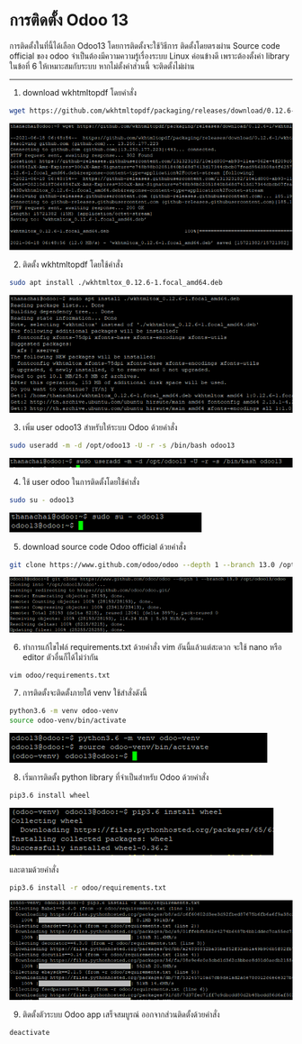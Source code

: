 # การติดตั้ง Odoo 13
การติดตั้งในที่นี้ได้เลือก Odoo13 โดยการติดตั้งจะใช้วิธีการ ติดตั้งโดยตรงผ่าน Source code official ของ odoo จำเป็นต้องมีความความรู้เรื่องระบบ Linux ค่อนข้างดี เพราะต้องตั้งค่า library ในข้อที่ 6 ให้เหมาะสมกับระบบ หากไม่ตั้งค่าส่วนนี้ จะติดตั้งไม่ผ่าน

---
1. download wkhtmltopdf โดยคำสั่ง
  ```sh
  wget https://github.com/wkhtmltopdf/packaging/releases/download/0.12.6-1/wkhtmltox_0.12.6-1.focal_amd64.deb
  ```
![รูปภาพการทำคำสั่ง](image/1.png)

2. ติดตั้ง wkhtmltopdf โดยใช้คำสั่ง
  ```sh
  sudo apt install ./wkhtmltox_0.12.6-1.focal_amd64.deb
  ```
  ![รูปภาพการทำคำสั่ง](image/2.png)

3. เพิ่ม user odoo13 สำหรับให้ระบบ Odoo ด้วยคำสั่ง
  ```sh
  sudo useradd -m -d /opt/odoo13 -U -r -s /bin/bash odoo13
  ```
  ![รูปภาพการทำคำสั่ง](image/3.png)

4. ใช้ user odoo ในการติดตั้งโดยใช้คำสั่ง
  ```sh
  sudo su - odoo13
  ```
  ![รูปภาพการทำคำสั่ง](image/4.png)

5. download source code Odoo official ด้วยคำสั่ง
  ```sh
  git clone https://www.github.com/odoo/odoo --depth 1 --branch 13.0 /opt/odoo13/odoo
  ```
  ![รูปภาพการทำคำสั่ง](image/5.png)

6. ทำการแก้ไขไฟล์ requirements.txt ด้วยคำสั่ง vim อันนี้แล้วแต่สะดวก จะใช้ nano หรือ editor ตัวอื่นก็ได้ไม่ว่ากัน
  ```sh
  vim odoo/requirements.txt
  ```

7. การติดตั้งจะติดตั้งภายใต้ venv ใช้สำสั่งดังนี้
  ```sh
  python3.6 -m venv odoo-venv
  source odoo-venv/bin/activate
  ```
  ![รูปภาพการทำคำสั่ง](image/7.png)

8. เริ่มการติดตั้ง python library ที่จำเป็นสำหรับ Odoo ด้วยคำสั่ง
  ```sh
  pip3.6 install wheel
  ```
  ![รูปภาพการทำคำสั่ง](image/8_1.png)  

  และตามด้วยคำสั่ง
  ```sh
  pip3.6 install -r odoo/requirements.txt
  ```
  ![รูปภาพการทำคำสั่ง](image/8_2.png)

9. ติดตั้งตัวระบบ Odoo app เสร็จสมบูรณ์ ออกจากส่วนติดตั้งด้วยคำสั่ง
```sh
deactivate
```
